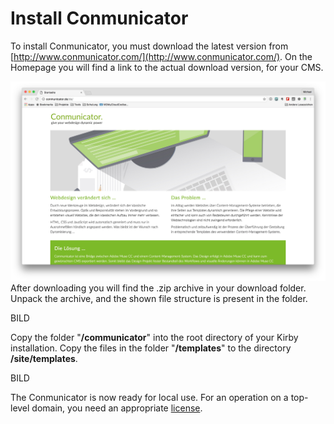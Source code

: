 # Install Conmunicator
To install Conmunicator, you must download the latest version from [http://www.conmunicator.com/](http://www.conmunicator.com/). On the Homepage you will find a link to the actual download version, for your CMS.

![](../../de/images/installation/cmu_website.jpg)
After downloading you will find the .zip archive in your download folder. Unpack the archive, and the shown file structure is present in the folder.

BILD

Copy the folder "**/communicator**" into the root directory of your Kirby installation. Copy the files in the folder "**/templates**" to the directory **/site/templates**.

BILD

The Conmunicator is now ready for local use. For an operation on a top-level domain, you need an appropriate [license](lizenzen.md).